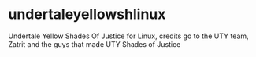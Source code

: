 # undertaleyellowshlinux
Undertale Yellow Shades Of Justice for Linux, credits go to the UTY team, Zatrit and the guys that made UTY Shades of Justice
